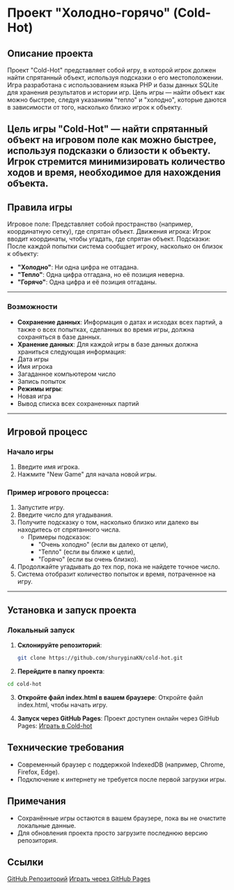 # Проект "Холодно-горячо" (Cold-Hot)

## Описание проекта

Проект "Cold-Hot" представляет собой игру, в которой игрок должен найти спрятанный объект, используя подсказки о его местоположении. Игра разработана с использованием языка PHP и базы данных SQLite для хранения результатов и истории игр. Цель игры — найти объект как можно быстрее, следуя указаниям "тепло" и "холодно", которые даются в зависимости от того, насколько близко игрок к объекту.

Цель игры "Cold-Hot" — найти спрятанный объект на игровом поле как можно быстрее, используя подсказки о близости к объекту. Игрок стремится минимизировать количество ходов и время, необходимое для нахождения объекта.
---

## Правила игры

Игровое поле: Представляет собой пространство (например, координатную сетку), где спрятан объект.
Движения игрока: Игрок вводит координаты, чтобы угадать, где спрятан объект.
Подсказки: После каждой попытки система сообщает игроку, насколько он близок к объекту:

- **"Холодно"**: Ни одна цифра не отгадана.
- **"Тепло"**: Одна цифра отгадана, но её позиция неверна.
- **"Горячо"**: Одна цифра и её позиция отгаданы.

---

### Возможности

- **Сохранение данных**: Информация о датах и исходах всех партий, а также о всех попытках, сделанных во время игры, должна сохраняться в базе данных.
- **Хранение данных**: Для каждой игры в базе данных должна храниться следующая информация:
- Дата игры
- Имя игрока
- Загаданное компьютером число
- Запись попыток 
- **Режимы игры**:
- Новая игра
- Вывод списка всех сохраненных партий

---

## Игровой процесс

### Начало игры

1. Введите имя игрока.
2. Нажмите "New Game" для начала новой игры.

### Пример игрового процесса:

1. Запустите игру.
2. Введите число для угадывания.
3. Получите подсказку о том, насколько близко или далеко вы находитесь от спрятанного числа.
   - Примеры подсказок: 
     - "Очень холодно" (если вы далеко от цели),
     - "Тепло" (если вы ближе к цели),
     - "Горячо" (если вы очень близко).
4. Продолжайте угадывать до тех пор, пока не найдете точное число.
5. Система отобразит количество попыток и время, потраченное на игру.

---

## Установка и запуск проекта

### Локальный запуск

1. **Склонируйте репозиторий**:
   ```bash
   git clone https://github.com/shuryginaKN/cold-hot.git
   
2. **Перейдите в папку проекта**:

```bash
cd cold-hot
```
3. **Откройте файл index.html в вашем браузере**: 
    Откройте файл index.html, чтобы начать игру.

4. **Запуск через GitHub Pages**:
Проект доступен онлайн через GitHub Pages:
[Играть в Cold-hot](https://erefef.github.io/cold-hot/)

## Технические требования
- Современный браузер с поддержкой IndexedDB (например, Chrome, Firefox, Edge).
- Подключение к интернету не требуется после первой загрузки игры.

## Примечания
- Сохранённые игры остаются в вашем браузере, пока вы не очистите локальные данные.
- Для обновления проекта просто загрузите последнюю версию репозитория.

## Ссылки
[GitHub Репозиторий](https://github.com/shuryginaKN/cold-hot.git)
[Играть через GitHub Pages](https://erefef.github.io/minesweeper-web/)
